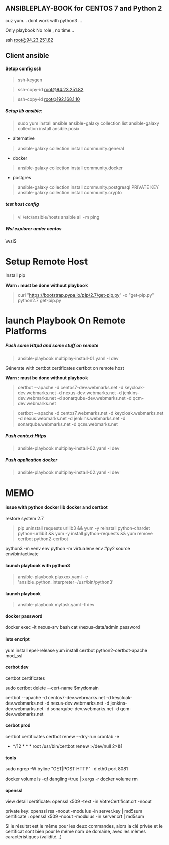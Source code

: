 

##  ANSIBLEPLAY-BOOK for CENTOS 7 and Python 2 

cuz yum... dont work with python3 ... 

Only playbook No role , no time...

ssh root@94.23.251.82 

## Client ansible

#### Setup config ssh 

> ssh-keygen
 
> ssh-copy-id root@94.23.251.82

> ssh-copy-id root@192.168.1.10

##### Setup lib ansible:

> sudo yum install ansible
> ansible-galaxy collection list
> ansible-galaxy collection install ansible.posix
- alternative 
> ansible-galaxy collection install community.general
- docker
> ansible-galaxy collection install community.docker
- postgres
> ansible-galaxy collection install community.postgresql
> PRIVATE KEY
> ansible-galaxy collection install community.crypto

##### test host config 
> vi /etc/ansible/hosts
> ansible all -m ping
>
##### Wsl explorer under centos
\\wsl$


# Setup Remote Host 


Install pip

**Warn :  must be done without playbook**

> curl "https://bootstrap.pypa.io/pip/2.7/get-pip.py" -o "get-pip.py"
>  python2.7 get-pip.py


# launch Playbook On Remote Platforms

##### Push some Httpd and some stuff on remote 

> ansible-playbook multiplay-install-01.yaml -l dev

Génerate with certbot certificates certbot on remote host

**Warn :  must be done without playbook**
> certbot --apache -d centos7-dev.webmarks.net -d keycloak-dev.webmarks.net -d nexus-dev.webmarks.net -d jenkins-dev.webmarks.net -d sonarqube-dev.webmarks.net -d qcm-dev.webmarks.net
   
> certbot --apache -d centos7.webmarks.net -d keycloak.webmarks.net -d nexus.webmarks.net -d jenkins.webmarks.net -d sonarqube.webmarks.net -d qcm.webmarks.net

##### Push context Https
> ansible-playbook multiplay-install-02.yaml -l dev

##### Push application docker
> ansible-playbook multiplay-install-02.yaml -l dev



# MEMO 

#### issue with python docker lib docker and certbot

restore system 2.7
> pip uninstall requests urllib3 &&   yum -y reinstall python-chardet python-urllib3 &&  yum -y install python-requests && yum remove certbot python2-certbot

python3 -m venv env
python -m virtualenv env #py2
source env/bin/activate

#### launch playbook with python3

> ansible-playbook plaxxxx.yaml  -e 'ansible_python_interpreter=/usr/bin/python3'

#### launch playbook

> ansible-playbook mytask.yaml -l dev 

#### docker password

docker exec -it nexus-srv bash
cat /nexus-data/admin.password

#### lets encript

yum install epel-release
yum install certbot python2-certbot-apache mod_ssl

#### cerbot dev

certbot certificates

sudo certbot delete --cert-name $mydomain

certbot --apache -d centos7-dev.webmarks.net -d keycloak-dev.webmarks.net -d nexus-dev.webmarks.net -d jenkins-dev.webmarks.net -d sonarqube-dev.webmarks.net -d qcm-dev.webmarks.net

#### cerbot  prod

certbot certificates
certbot renew --dry-run
crontab -e
* */12 * * * root /usr/bin/certbot renew >/dev/null 2>&1

#### tools

sudo ngrep -W byline "GET|POST HTTP" -d eth0 port 8081

docker volume ls -qf dangling=true | xargs -r docker volume rm

#### openssl

view detail certificate:
openssl x509 -text -in VotreCertificat.crt -noout

private key:
openssl rsa -noout -modulus -in server.key | md5sum
certificate :
openssl x509 -noout -modulus -in server.crt | md5sum

Si le résultat est le même pour les deux commandes, alors la clé privée et le certificat
sont bien pour le même nom de domaine, avec les mêmes caractéristiques (validité…)




